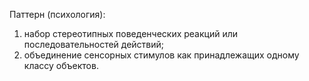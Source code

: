 Паттерн (психология):
1) набор стереотипных поведенческих реакций или последовательностей действий;
2) объединение сенсорных стимулов как принадлежащих одному классу объектов.



